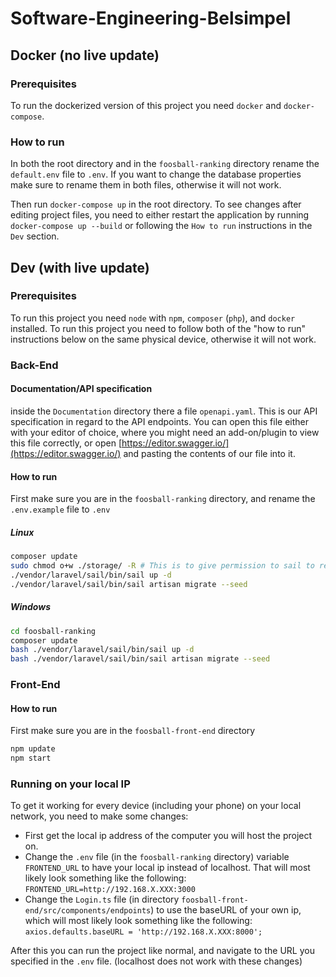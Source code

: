 # Software-Engineering-Belsimpel
## Docker (no live update)
### Prerequisites
To run the dockerized version of this project you need `docker` and `docker-compose`.

### How to run
In both the root directory and in the `foosball-ranking` directory rename the `default.env` file to `.env`. If you want to change the database properties make sure to rename them in both files, otherwise it will not work.

Then run `docker-compose up` in the root directory.
To see changes after editing project files, you need to either restart the application by running `docker-compose up --build` or following the `How to run` instructions in the `Dev` section.

## Dev (with live update)
### Prerequisites
To run this project you need `node` with `npm`, `composer` (`php`), and `docker` installed. To run this project you need to follow both of the "how to run" instructions below on the same physical device, otherwise it will not work.

### Back-End
#### Documentation/API specification
inside the `Documentation` directory there a file `openapi.yaml`. This is our API specification
in regard to the API endpoints.
You can open this file either with your editor of choice, where you might need an add-on/plugin
to view this file correctly, or open [https://editor.swagger.io/](https://editor.swagger.io/) and pasting the contents
of our file into it.

#### How to run
First make sure you are in the `foosball-ranking` directory, and rename the `.env.example` file to `.env`
##### Linux
```bash
composer update
sudo chmod o+w ./storage/ -R # This is to give permission to sail to read/write into log files
./vendor/laravel/sail/bin/sail up -d
./vendor/laravel/sail/bin/sail artisan migrate --seed
```
##### Windows
```bash
cd foosball-ranking
composer update
bash ./vendor/laravel/sail/bin/sail up -d
bash ./vendor/laravel/sail/bin/sail artisan migrate --seed
```

### Front-End
#### How to run
First make sure you are in the `foosball-front-end` directory
```bash
npm update
npm start
```
### Running on your local IP
To get it working for every device (including your phone) on your local network, you need to make some changes:
- First get the local ip address of the computer you will host the project on.
- Change the `.env` file (in the `foosball-ranking` directory) variable `FRONTEND_URL` to have your local ip instead of localhost. That will most likely look something like the following: `FRONTEND_URL=http://192.168.X.XXX:3000`
- Change the `Login.ts` file (in directory `foosball-front-end/src/components/endpoints`) to use the baseURL of your own ip, which will most likely look something like the following: `axios.defaults.baseURL = 'http://192.168.X.XXX:8000';`

After this you can run the project like normal, and navigate to the URL you specified in the `.env` file. (localhost does not work with these changes)